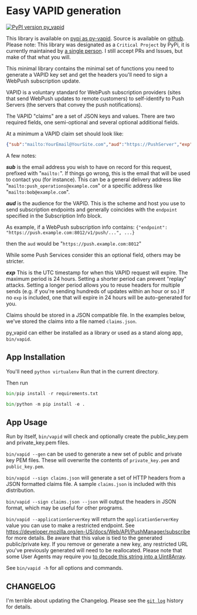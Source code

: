 # Easy VAPID generation

[![PyPI version py_vapid](https://badge.fury.io/py/py-vapid.svg)](https://pypi.org/project/py-vapid/)

This library is available on [pypi as py-vapid](https://pypi.python.org/pypi/py-vapid).
Source is available on [github](https://github.com/mozilla-services/vapid).
Please note: This library was designated as a `Critical Project` by PyPi, it is currently
maintained by [a single person](https://xkcd.com/2347/). I still accept PRs and Issues, but
make of that what you will.

This minimal library contains the minimal set of functions you need to
generate a VAPID key set and get the headers you'll need to sign a
WebPush subscription update.

VAPID is a voluntary standard for WebPush subscription providers
(sites that send WebPush updates to remote customers) to self-identify
to Push Servers (the servers that convey the push notifications).

The VAPID "claims" are a set of JSON keys and values. There are two
required fields, one semi-optional and several optional additional
fields.

At a minimum a VAPID claim set should look like:

```json
{"sub":"mailto:YourEmail@YourSite.com","aud":"https://PushServer","exp":"ExpirationTimestamp"}
```

A few notes:

***sub*** is the email address you wish to have on record for this
request, prefixed with "`mailto:`". If things go wrong, this is the
email that will be used to contact you (for instance). This can be a
general delivery address like "`mailto:push_operations@example.com`" or a
specific address like "`mailto:bob@example.com`".

***aud*** is the audience for the VAPID. This is the scheme and host
you use to send subscription endpoints and generally coincides with
the `endpoint` specified in the Subscription Info block.

As example, if a WebPush subscription info contains:
`{"endpoint": "https://push.example.com:8012/v1/push/...", ...}`

then the `aud` would be "`https://push.example.com:8012`"

While some Push Services consider this an optional field, others may
be stricter.

***exp*** This is the UTC timestamp for when this VAPID request will
expire. The maximum period is 24 hours. Setting a shorter period can
prevent "replay" attacks. Setting a longer period allows you to reuse
headers for multiple sends (e.g. if you're sending hundreds of updates
within an hour or so.) If no `exp` is included, one that will expire
in 24 hours will be auto-generated for you.

Claims should be stored in a JSON compatible file. In the examples
below, we've stored the claims into a file named `claims.json`.

py_vapid can either be installed as a library or used as a stand along
app, `bin/vapid`.

## App Installation

You'll need `python virtualenv` Run that in the current directory.

Then run

```python
bin/pip install -r requirements.txt

bin/python -m pip install -e .
```

## App Usage

Run by itself, `bin/vapid` will check and optionally create the
public_key.pem and private_key.pem files.

`bin/vapid --gen` can be used to generate a new set of public and
private key PEM files. These will overwrite the contents of
`private_key.pem` and `public_key.pem`.

`bin/vapid --sign claims.json` will generate a set of HTTP headers
from a JSON formatted claims file. A sample `claims.json` is included
with this distribution.

`bin/vapid --sign claims.json --json` will output the headers in
JSON format, which may be useful for other programs.

`bin/vapid --applicationServerKey` will return the
`applicationServerKey` value you can use to make a restricted
endpoint. See
https://developer.mozilla.org/en-US/docs/Web/API/PushManager/subscribe
for more details. Be aware that this value is tied to the generated
public/private key. If you remove or generate a new key, any
restricted URL you've previously generated will need to be
reallocated. Please note that some User Agents may require you [to
decode this string into a Uint8Array](https://github.com/GoogleChrome/push-notifications/blob/master/app/scripts/main.js).

See `bin/vapid -h` for all options and commands.

## CHANGELOG

I'm terrible about updating the Changelog. Please see the [`git
log`](https://github.com/web-push-libs/vapid/pulls?q=is%3Apr+is%3Aclosed)
history for details.
